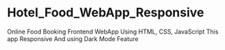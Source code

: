 # Hotel_Food_WebApp_Responsive
Online Food Booking Frontend WebApp Using HTML, CSS, JavaScript This app Responsive And using Dark Mode Feature 
